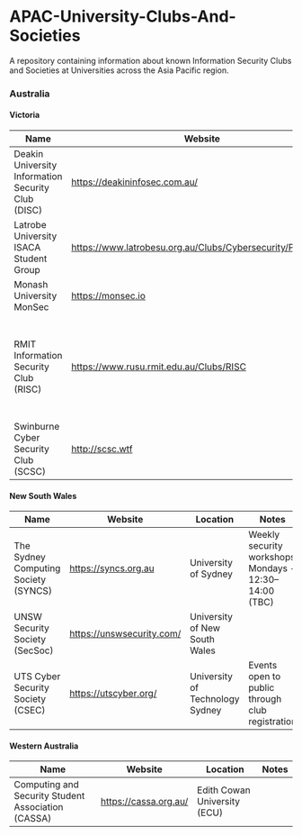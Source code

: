 # APAC-University-Clubs-And-Societies
A repository containing information about known Information Security Clubs and Societies at Universities across the Asia Pacific region.

### Australia
#### Victoria

| Name             | Website                            | Location                              | Notes                            |
| -----------------|------------------------------------|---------------------------------------|----------------------------------|
| Deakin University Information Security Club (DISC)    | https://deakininfosec.com.au/          | Burwood, Melbourne              | Some events open to public |
| Latrobe University ISACA Student Group    | https://www.latrobesu.org.au/Clubs/Cybersecurity/Pages/ISG          | Bundoora, Melbourne              | ISACA Student Group since 2018 |
| Monash University MonSec    | https://monsec.io          | Clayton, Melbourne              |  |
| RMIT Information Security Club (RISC)    | https://www.rusu.rmit.edu.au/Clubs/RISC          | Melbourne              | ISACA Student Group since 2014, Some events open to public |
| Swinburne Cyber Security Club (SCSC)    | http://scsc.wtf          |  Hawthorn, Melbourne              | |





#### New South Wales
| Name             | Website                            | Location                              | Notes                            |
| -----------------|------------------------------------|---------------------------------------|----------------------------------|
| The Sydney Computing Society (SYNCS) | https://syncs.org.au | University of Sydney | Weekly security workshops Mondays - 12:30–14:00 (TBC) |
| UNSW Security Society (SecSoc)    | https://unswsecurity.com/          | University of New South Wales              |  |
| UTS Cyber Security Society (CSEC)    | https://utscyber.org/          | University of Technology Sydney              | Events open to public through club registration |



#### Western Australia
| Name             | Website                            | Location                              | Notes                            |
| -----------------|------------------------------------|---------------------------------------|----------------------------------|
| Computing and Security Student Association (CASSA)    | https://cassa.org.au/          | Edith Cowan University (ECU)              |  |
